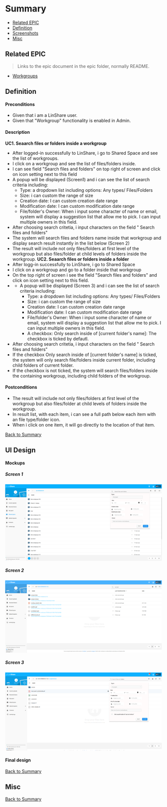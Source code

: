 # Summary

* [Related EPIC](#related-epic)
* [Definition](#definition)
* [Screenshots](#screenshots)
* [Misc](#misc)

## Related EPIC

> Links to the epic document in the epic folder, normally README.

* [Workgroups](./README.md)

## Definition

#### Preconditions

- Given that i am a LinShare user.
- Given that "Workgroup" functionality is enabled in Admin.

#### Description

**UC1. Seaarch files or folders inside a workgroup**
- After logged-in successfully to LinShare, i go to Shared Space and see the list of workgroups.
- I click on a workgroup and see the list of files/folders inside.
- I can see field "Search files and folders" on top right of screen and click on icon setting next to this field
- A popup will be displayed (Screen1) and i can see the list of search criteria including:
    - Type: a dropdown list including options: Any types/ Files/Folders
    - Size: i can custom the range of size 
    - Creation date: I can custom creation date range
    - Modification date: I can custom modification date range
    - File/folder's Owner: When i input some character of name or email, system will display a suggestion list that allow me to pick. I can input multiple owners in this field.
- After choosing search critetia, i input characters on the field " Search files and folders"
- The system will search files and folders name  inside that workgroup and display search result instantly in the list below (Screen 2)
- The result will include not only files/folders at first level of the workgroup but also files/folder at child levels of folders inside the workgroup. 
**UC2. Seaarch files or folders inside a folder**
- After logg-in successfully to LinShare, i go to Shared Space 
- I click on a workgroup and go to a folder inside that workgroup
- On the top right of screen i see the field "Search files and folders" and click on icon setting next to this field.
- - A popup will be displayed (Screen 3) and i can see the list of search criteria including:
    - Type: a dropdown list including options: Any types/ Files/Folders
    - Size: i can custom the range of size 
    - Creation date: I can custom creation date range
    - Modification date: I can custom modification date range
    - File/folder's Owner: When i input some character of name or email, system will display a suggestion list that allow me to pick. I can input multiple owners in this field.
    - A checkbox: Only search inside of [current folder's name]: The checkbox is ticked by defautl.
- After choosing search critetia, i input characters on the field " Search files and folders"
- If the checkbox Only search inside of [current folder's name] is ticked, the system will only search file/folders inside current folder, including child folders of current folder. 
- If the checkbox is not ticked, the system will search files/folders inside the containing workgroup, including child folders of the workgroup. 

#### Postconditions

- The result will include not only files/folders at first level of the workgroup but also files/folder at child levels of folders inside the workgroup. 
- In result list, with each item, i can see a full path below each item with an file type/folder icon. 
- When i click on one item, it will go directly to the location of that item.


[Back to Summary](#summary)

## UI Design

#### Mockups

##### Screen 1
![screen 1](./mockups/3.1.png)
##### Screen 2
![screen 2](./mockups/3.2.png)
##### Screen 3
![screen 3](./mockups/3.3.png)

#### Final design

[Back to Summary](#summary)
## Misc

[Back to Summary](#summary)
